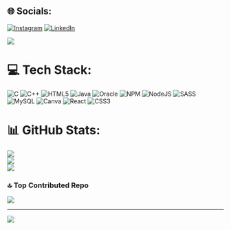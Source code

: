 
## 🌐 Socials:
[![Instagram](https://img.shields.io/badge/Instagram-%23E4405F.svg?logo=Instagram&logoColor=white)](https://instagram.com/yousef_elmahdii) [![LinkedIn](https://img.shields.io/badge/LinkedIn-%230077B5.svg?logo=linkedin&logoColor=white)](https://linkedin.com/in/youssef-ahmed) 

<img src="https://user-images.githubusercontent.com/22107794/139580686-887df369-edb8-4bc8-b607-4fbf6d7e4866.gif">

# 💻 Tech Stack:
![C](https://img.shields.io/badge/c-%2300599C.svg?style=flat&logo=c&logoColor=white) ![C++](https://img.shields.io/badge/c++-%2300599C.svg?style=flat&logo=c%2B%2B&logoColor=white) ![HTML5](https://img.shields.io/badge/html5-%23E34F26.svg?style=flat&logo=html5&logoColor=white) ![Java](https://img.shields.io/badge/java-%23ED8B00.svg?style=flat&logo=openjdk&logoColor=white) ![Oracle](https://img.shields.io/badge/Oracle-F80000?style=flat&logo=oracle&logoColor=white) ![NPM](https://img.shields.io/badge/NPM-%23CB3837.svg?style=flat&logo=npm&logoColor=white) ![NodeJS](https://img.shields.io/badge/node.js-6DA55F?style=flat&logo=node.js&logoColor=white) ![SASS](https://img.shields.io/badge/SASS-hotpink.svg?style=flat&logo=SASS&logoColor=white) ![MySQL](https://img.shields.io/badge/mysql-%2300000f.svg?style=flat&logo=mysql&logoColor=white) ![Canva](https://img.shields.io/badge/Canva-%2300C4CC.svg?style=flat&logo=Canva&logoColor=white)
![React](https://img.shields.io/badge/React-%2300C4CC.svg?style=flat&logo=React&logoColor=blue) ![CSS3](https://img.shields.io/badge/css3-%231572B6.svg?style=flat&logo=css3&logoColor=white)
# 📊 GitHub Stats:
![](https://github-readme-stats.vercel.app/api?username=YoussefXAhmed&theme=dark&hide_border=false&include_all_commits=false&count_private=false)<br/>
![](https://github-readme-streak-stats.herokuapp.com/?user=YoussefXAhmed&theme=dark&hide_border=false)<br/>
![](https://github-readme-stats.vercel.app/api/top-langs/?username=YoussefXAhmed&theme=dark&hide_border=false&include_all_commits=false&count_private=false&layout=compact)

### 🔝 Top Contributed Repo
![](https://github-contributor-stats.vercel.app/api?username=YoussefXAhmed&limit=5&theme=radical&combine_all_yearly_contributions=true)

---
[![](https://visitcount.itsvg.in/api?id=YoussefXAhmed&icon=5&color=12)](https://visitcount.itsvg.in)

<!-- Proudly created with GPRM ( https://gprm.itsvg.in ) -->
